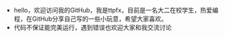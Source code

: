 - hello，欢迎访问我的GitHub，我是ttpfx，目前是一名大二在校学生，热爱编程，在GitHub分享自己写的一些小玩意，希望大家喜欢。
- 代码不保证能完美运行，遇到错误也欢迎大家和我交流讨论
